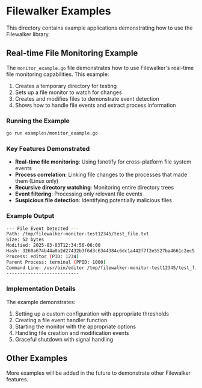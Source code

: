 # Filewalker Examples

This directory contains example applications demonstrating how to use the Filewalker library.

## Real-time File Monitoring Example

The `monitor_example.go` file demonstrates how to use Filewalker's real-time file monitoring capabilities. This example:

1. Creates a temporary directory for testing
2. Sets up a file monitor to watch for changes
3. Creates and modifies files to demonstrate event detection
4. Shows how to handle file events and extract process information

### Running the Example

```bash
go run examples/monitor_example.go
```

### Key Features Demonstrated

- **Real-time file monitoring**: Using fsnotify for cross-platform file system events
- **Process correlation**: Linking file changes to the processes that made them (Linux only)
- **Recursive directory watching**: Monitoring entire directory trees
- **Event filtering**: Processing only relevant file events
- **Suspicious file detection**: Identifying potentially malicious files

### Example Output

```bash
--- File Event Detected ---
Path: /tmp/filewalker-monitor-test12345/test_file.txt
Size: 52 bytes
Modified: 2025-03-03T12:34:56-06:00
Hash: 3260a674b44a0a2d27432b3f6d3c6344384c6dc1a442f7f2e5527ba4661c2ec5
Process: editor (PID: 1234)
Parent Process: terminal (PPID: 1000)
Command Line: /usr/bin/editor /tmp/filewalker-monitor-test12345/test_file.txt
---------------------------
```

### Implementation Details

The example demonstrates:

1. Setting up a custom configuration with appropriate thresholds
2. Creating a file event handler function
3. Starting the monitor with the appropriate options
4. Handling file creation and modification events
5. Graceful shutdown with signal handling

## Other Examples

More examples will be added in the future to demonstrate other Filewalker features.
